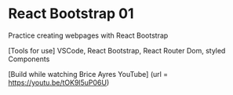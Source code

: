 # React Bootstrap 01

Practice creating webpages with React Bootstrap

[Tools for use]
VSCode,
React Bootstrap,
React Router Dom,
styled Components

[Build while watching Brice Ayres YouTube]
(url = https://youtu.be/tOK9l5uP06U)
